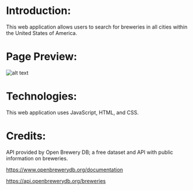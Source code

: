# Introduction:
This web application allows users to search for breweries in all cities within the United States of America.

# Page Preview:
![alt text](./"\\wsl.localhost\Ubuntu\home\amii1\Development\code\Amii-projects\phase-1-project\BeersCheers.png")

# Technologies:
This web application uses JavaScript, HTML, and CSS.

# Credits:
API provided by Open Brewery DB; a free dataset and API with public information on breweries. 

https://www.openbrewerydb.org/documentation

https://api.openbrewerydb.org/breweries
